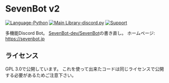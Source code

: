 # SevenBot v2
[![Language-Python](https://img.shields.io/badge/Python-3.9.2-3778ae?logo=Python&logoColor=ffffff)](https://python.org) [![Main Library-discord.py](https://img.shields.io/badge/Main%20Library-discord.py-fecc34?logo=pypi&logoColor=ffffff)](https://github.com/Rapptz/discord.py) [![Support](https://img.shields.io/discord/715540925081714788?color=5865f2&label=Discord&logo=Discord&logoColor=ffffff)](https://discord.gg/9DXVhkKZhb)  

多機能Discord Bot。
[SevenBot-dev/SevenBot](https://github.com/SevenBot-dev/SevenBot)の書き直し。
ホームページ: https://sevenbot.jp

## ライセンス
GPL 3.0で公開しています。
これを使って出来たコードは同じライセンスで公開する必要があるためご注意下さい。
